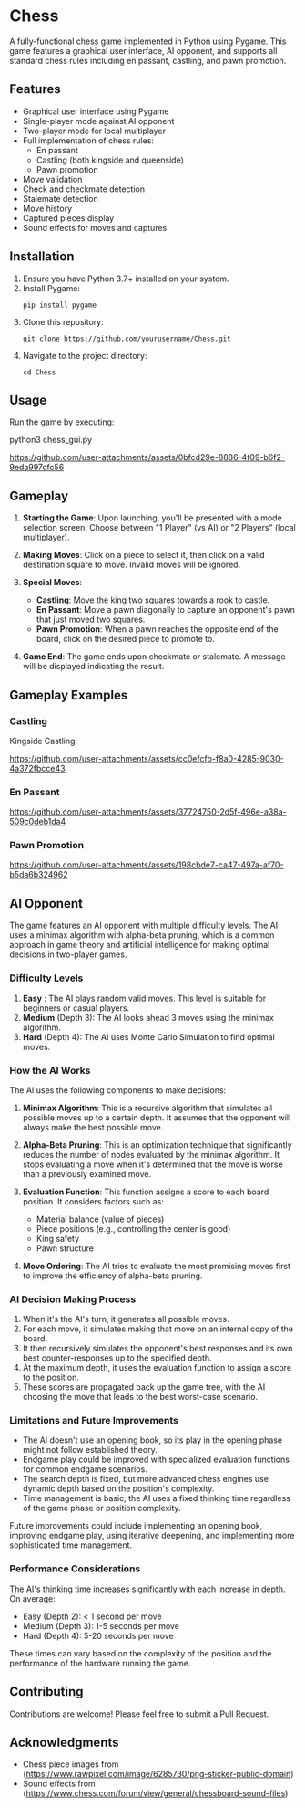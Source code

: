 # Chess

A fully-functional chess game implemented in Python using Pygame. This game features a graphical user interface, AI opponent, and supports all standard chess rules including en passant, castling, and pawn promotion.

## Features

- Graphical user interface using Pygame
- Single-player mode against AI opponent
- Two-player mode for local multiplayer
- Full implementation of chess rules:
  - En passant
  - Castling (both kingside and queenside)
  - Pawn promotion
- Move validation
- Check and checkmate detection
- Stalemate detection
- Move history
- Captured pieces display
- Sound effects for moves and captures

## Installation

1. Ensure you have Python 3.7+ installed on your system.
2. Install Pygame:
   ```
   pip install pygame
   ```
3. Clone this repository:
   ```
   git clone https://github.com/yourusername/Chess.git
   ```
4. Navigate to the project directory:
   ```
   cd Chess
   ```

## Usage

Run the game by executing:

python3 chess_gui.py

https://github.com/user-attachments/assets/0bfcd29e-8886-4f09-b6f2-9eda997cfc56



## Gameplay

1. **Starting the Game**: Upon launching, you'll be presented with a mode selection screen. Choose between "1 Player" (vs AI) or "2 Players" (local multiplayer).

2. **Making Moves**: Click on a piece to select it, then click on a valid destination square to move. Invalid moves will be ignored.

3. **Special Moves**:
   - **Castling**: Move the king two squares towards a rook to castle.
   - **En Passant**: Move a pawn diagonally to capture an opponent's pawn that just moved two squares.
   - **Pawn Promotion**: When a pawn reaches the opposite end of the board, click on the desired piece to promote to.

4. **Game End**: The game ends upon checkmate or stalemate. A message will be displayed indicating the result.

## Gameplay Examples

### Castling
Kingside Castling:



https://github.com/user-attachments/assets/cc0efcfb-f8a0-4285-9030-4a372fbcce43



### En Passant

https://github.com/user-attachments/assets/37724750-2d5f-496e-a38a-509c0deb1da4


### Pawn Promotion

https://github.com/user-attachments/assets/198cbde7-ca47-497a-af70-b5da6b324962



## AI Opponent

The game features an AI opponent with multiple difficulty levels. The AI uses a minimax algorithm with alpha-beta pruning, which is a common approach in game theory and artificial intelligence for making optimal decisions in two-player games.

### Difficulty Levels

1. **Easy** : The AI plays random valid moves. This level is suitable for beginners or casual players.
2. **Medium** (Depth 3): The AI looks ahead 3 moves using the minimax algorithm.
3. **Hard** (Depth 4): The AI uses Monte Carlo Simulation to find optimal moves.

### How the AI Works

The AI uses the following components to make decisions:

1. **Minimax Algorithm**: This is a recursive algorithm that simulates all possible moves up to a certain depth. It assumes that the opponent will always make the best possible move.

2. **Alpha-Beta Pruning**: This is an optimization technique that significantly reduces the number of nodes evaluated by the minimax algorithm. It stops evaluating a move when it's determined that the move is worse than a previously examined move.

3. **Evaluation Function**: This function assigns a score to each board position. It considers factors such as:
   - Material balance (value of pieces)
   - Piece positions (e.g., controlling the center is good)
   - King safety
   - Pawn structure

4. **Move Ordering**: The AI tries to evaluate the most promising moves first to improve the efficiency of alpha-beta pruning.

### AI Decision Making Process

1. When it's the AI's turn, it generates all possible moves.
2. For each move, it simulates making that move on an internal copy of the board.
3. It then recursively simulates the opponent's best responses and its own best counter-responses up to the specified depth.
4. At the maximum depth, it uses the evaluation function to assign a score to the position.
5. These scores are propagated back up the game tree, with the AI choosing the move that leads to the best worst-case scenario.

### Limitations and Future Improvements

- The AI doesn't use an opening book, so its play in the opening phase might not follow established theory.
- Endgame play could be improved with specialized evaluation functions for common endgame scenarios.
- The search depth is fixed, but more advanced chess engines use dynamic depth based on the position's complexity.
- Time management is basic; the AI uses a fixed thinking time regardless of the game phase or position complexity.

Future improvements could include implementing an opening book, improving endgame play, using iterative deepening, and implementing more sophisticated time management.

### Performance Considerations

The AI's thinking time increases significantly with each increase in depth. On average:
- Easy (Depth 2): < 1 second per move
- Medium (Depth 3): 1-5 seconds per move
- Hard (Depth 4): 5-20 seconds per move

These times can vary based on the complexity of the position and the performance of the hardware running the game.
## Contributing

Contributions are welcome! Please feel free to submit a Pull Request.


## Acknowledgments

- Chess piece images from (https://www.rawpixel.com/image/6285730/png-sticker-public-domain)
- Sound effects from (https://www.chess.com/forum/view/general/chessboard-sound-files)



